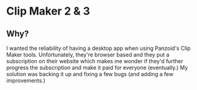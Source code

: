 # Clip Maker 2 & 3

## Why?
I wanted the reliability of having a desktop app when using Panzoid's Clip Maker tools. Unfortunately, they're browser based and they put a subscription on their website which makes me wonder if they'd further progress the subscription and make it paid for everyone (eventually.) My solution was backing it up and fixing a few bugs (and adding a few improvements.)
